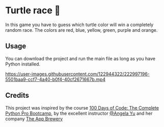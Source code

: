 # Turtle race 🏁

In this game you have to guess which turtle color will win a completely random race. The colors are red, blue, yellow, green, purple and orange.

## Usage

You can download the project and run the main file as long as you have Python installed.

https://user-images.githubusercontent.com/122944322/222997196-5501baa9-ccf7-4a40-b0f4-40cf2671667b.mp4

## Credits
This project was inspired by the course [100 Days of Code: The Complete Python Pro Bootcamp](https://www.udemy.com/course/100-days-of-code/), by the excellent instructor [@Angela Yu](https://github.com/angelabauer) and her company [The App Brewery](https://appbrewery.com/)
